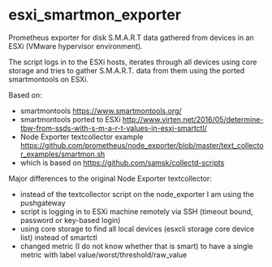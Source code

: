 # esxi_smartmon_exporter

Prometheus exporter for disk S.M.A.R.T data gathered from devices in an ESXi (VMware hypervisor environment).

The script logs in to the ESXi hosts, iterates through all devices using core storage and tries to gather S.M.A.R.T. data from them using the ported smartmontools on ESXi.

Based on:
- smartmontools https://www.smartmontools.org/
- smartmontools ported to ESXi http://www.virten.net/2016/05/determine-tbw-from-ssds-with-s-m-a-r-t-values-in-esxi-smartctl/
- Node Exporter textcollector example https://github.com/prometheus/node_exporter/blob/master/text_collector_examples/smartmon.sh
- which is based on https://github.com/samsk/collectd-scripts

Major differences to the original Node Exporter textcollector:
- instead of the textcollector script on the node_exporter I am using the pushgateway
- script is logging in to ESXi machine remotely via SSH (timeout bound, password or key-based login)
- using core storage to find all local devices (esxcli storage core device list) instead of smartctl
- changed metric (I do not know whether that is smart) to have a single metric with label value/worst/threshold/raw_value
